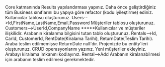 Core katmanında Results yapılandırması yapınız.
Daha önce geliştirdiğiniz tüm Business sınıflarını bu yapıya göre refactor (kodu iyileştirme) ediniz.
Kullanıcılar tablosu oluşturunuz. Users-->Id,FirstName,LastName,Email,Password
Müşteriler tablosu oluşturunuz. Customers-->UserId,CompanyName
*****Kullanıcılar ve müşteriler ilişkilidir.
Arabanın kiralanma bilgisini tutan tablo oluşturunuz. Rentals-->Id, CarId, CustomerId, RentDate(Kiralama Tarihi), ReturnDate(Teslim Tarihi). Araba teslim edilmemişse ReturnDate null'dır.
Projenizde bu entity'leri oluşturunuz.
CRUD operasyonlarını yazınız.
Yeni müşteriler ekleyiniz.
Arabayı kiralama imkanını kodlayınız. Rental-->Add
Arabanın kiralanabilmesi için arabanın teslim edilmesi gerekmektedir.
